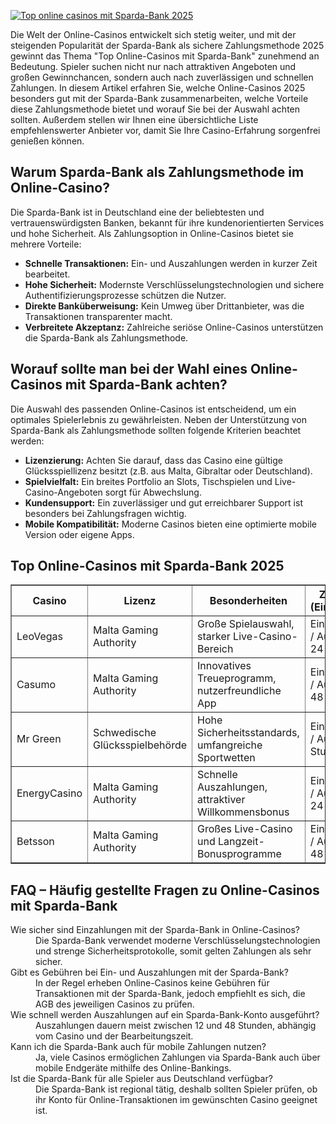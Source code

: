 [![Top online casinos mit Sparda-Bank 2025](https://123-caf.pages.dev/gitsignup.png)](https://vrmoo.ru/Bt82HjjY)

<p>Die Welt der Online-Casinos entwickelt sich stetig weiter, und mit der steigenden Popularität der Sparda-Bank als sichere Zahlungsmethode 2025 gewinnt das Thema "Top Online-Casinos mit Sparda-Bank" zunehmend an Bedeutung. Spieler suchen nicht nur nach attraktiven Angeboten und großen Gewinnchancen, sondern auch nach zuverlässigen und schnellen Zahlungen. In diesem Artikel erfahren Sie, welche Online-Casinos 2025 besonders gut mit der Sparda-Bank zusammenarbeiten, welche Vorteile diese Zahlungsmethode bietet und worauf Sie bei der Auswahl achten sollten. Außerdem stellen wir Ihnen eine übersichtliche Liste empfehlenswerter Anbieter vor, damit Sie Ihre Casino-Erfahrung sorgenfrei genießen können.</p>  <h2>Warum Sparda-Bank als Zahlungsmethode im Online-Casino?</h2> <p>Die Sparda-Bank ist in Deutschland eine der beliebtesten und vertrauenswürdigsten Banken, bekannt für ihre kundenorientierten Services und hohe Sicherheit. Als Zahlungsoption in Online-Casinos bietet sie mehrere Vorteile:</p> <ul>   <li><strong>Schnelle Transaktionen:</strong> Ein- und Auszahlungen werden in kurzer Zeit bearbeitet.</li>   <li><strong>Hohe Sicherheit:</strong> Modernste Verschlüsselungstechnologien und sichere Authentifizierungsprozesse schützen die Nutzer.</li>   <li><strong>Direkte Banküberweisung:</strong> Kein Umweg über Drittanbieter, was die Transaktionen transparenter macht.</li>   <li><strong>Verbreitete Akzeptanz:</strong> Zahlreiche seriöse Online-Casinos unterstützen die Sparda-Bank als Zahlungsmethode.</li> </ul>  <h2>Worauf sollte man bei der Wahl eines Online-Casinos mit Sparda-Bank achten?</h2> <p>Die Auswahl des passenden Online-Casinos ist entscheidend, um ein optimales Spielerlebnis zu gewährleisten. Neben der Unterstützung von Sparda-Bank als Zahlungsmethode sollten folgende Kriterien beachtet werden:</p> <ul>   <li><strong>Lizenzierung:</strong> Achten Sie darauf, dass das Casino eine gültige Glücksspiellizenz besitzt (z.B. aus Malta, Gibraltar oder Deutschland).</li>   <li><strong>Spielvielfalt:</strong> Ein breites Portfolio an Slots, Tischspielen und Live-Casino-Angeboten sorgt für Abwechslung.</li>   <li><strong>Kundensupport:</strong> Ein zuverlässiger und gut erreichbarer Support ist besonders bei Zahlungsfragen wichtig.</li>   <li><strong>Mobile Kompatibilität:</strong> Moderne Casinos bieten eine optimierte mobile Version oder eigene Apps.</li> </ul>  <h2>Top Online-Casinos mit Sparda-Bank 2025</h2> <table border="1" cellpadding="8" cellspacing="0">   <thead>     <tr>       <th>Casino</th>       <th>Lizenz</th>       <th>Besonderheiten</th>       <th>Zahlungsdauer (Ein-/Auszahlung)</th>     </tr>   </thead>   <tbody>     <tr>       <td>LeoVegas</td>       <td>Malta Gaming Authority</td>       <td>Große Spielauswahl, starker Live-Casino-Bereich</td>       <td>Einzahlung: Sofort / Auszahlung: 12-24 Stunden</td>     </tr>     <tr>       <td>Casumo</td>       <td>Malta Gaming Authority</td>       <td>Innovatives Treueprogramm, nutzerfreundliche App</td>       <td>Einzahlung: Sofort / Auszahlung: 24-48 Stunden</td>     </tr>     <tr>       <td>Mr Green</td>       <td>Schwedische Glücksspielbehörde</td>       <td>Hohe Sicherheitsstandards, umfangreiche Sportwetten</td>       <td>Einzahlung: Sofort / Auszahlung: 24 Stunden</td>     </tr>     <tr>       <td>EnergyCasino</td>       <td>Malta Gaming Authority</td>       <td>Schnelle Auszahlungen, attraktiver Willkommensbonus</td>       <td>Einzahlung: Sofort / Auszahlung: 12-24 Stunden</td>     </tr>     <tr>       <td>Betsson</td>       <td>Malta Gaming Authority</td>       <td>Großes Live-Casino und Langzeit-Bonusprogramme</td>       <td>Einzahlung: Sofort / Auszahlung: 24-48 Stunden</td>     </tr>   </tbody> </table>  <h2>FAQ – Häufig gestellte Fragen zu Online-Casinos mit Sparda-Bank</h2> <dl>   <dt>Wie sicher sind Einzahlungen mit der Sparda-Bank in Online-Casinos?</dt>   <dd>Die Sparda-Bank verwendet moderne Verschlüsselungstechnologien und strenge Sicherheitsprotokolle, somit gelten Zahlungen als sehr sicher.</dd>      <dt>Gibt es Gebühren bei Ein- und Auszahlungen mit der Sparda-Bank?</dt>   <dd>In der Regel erheben Online-Casinos keine Gebühren für Transaktionen mit der Sparda-Bank, jedoch empfiehlt es sich, die AGB des jeweiligen Casinos zu prüfen.</dd>      <dt>Wie schnell werden Auszahlungen auf ein Sparda-Bank-Konto ausgeführt?</dt>   <dd>Auszahlungen dauern meist zwischen 12 und 48 Stunden, abhängig vom Casino und der Bearbeitungszeit.</dd>      <dt>Kann ich die Sparda-Bank auch für mobile Zahlungen nutzen?</dt>   <dd>Ja, viele Casinos ermöglichen Zahlungen via Sparda-Bank auch über mobile Endgeräte mithilfe des Online-Bankings.</dd>      <dt>Ist die Sparda-Bank für alle Spieler aus Deutschland verfügbar?</dt>   <dd>Die Sparda-Bank ist regional tätig, deshalb sollten Spieler prüfen, ob ihr Konto für Online-Transaktionen im gewünschten Casino geeignet ist.</dd> </dl>
